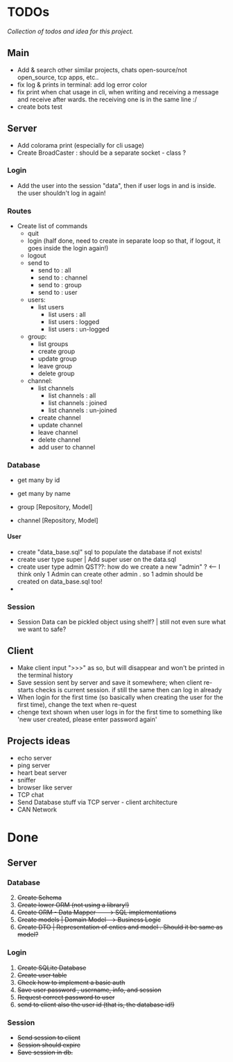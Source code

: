 TODOs
=====

_Collection of todos and idea for this project._


Main
----

- Add & search other similar projects, chats open-source/not open_source, tcp apps, etc..
- fix log & prints in terminal: add log error color 
- fix print when chat usage in cli, when writing and receiving a message and receive after wards. the receiving one is in the same line :/
- create bots test


Server
------

- Add colorama print (especially for cli usage)
- Create BroadCaster : should be a separate socket - class ? 

### Login

- Add the user into the session "data", then if user logs in and is inside. the user shouldn't log in again!

### Routes

- Create list of commands
  - quit 
  - login (half done, need to create in separate loop so that, if logout, it goes inside the login again!)
  - logout 
  - send to
    - send to : all
    - send to : channel
    - send to : group
    - send to : user 
  - users:
    - list users
      - list users : all
      - list users : logged
      - list users : un-logged
  - group:
    - list groups
    - create group
    - update group
    - leave group
    - delete group
  - channel:
    - list channels
      - list channels : all
      - list channels : joined
      - list channels : un-joined
    - create channel
    - update channel
    - leave channel
    - delete channel
    - add user to channel

### Database 

- get many by id
- get many by name

- group [Repository, Model]
- channel [Repository, Model]

#### User

- create "data_base.sql" sql to populate the database if not exists!
- create user type super | Add super user on the data.sql
- create user type admin QST??: how do we create a new "admin" ? <-- I think only 1 Admin can create other admin . so 1 admin should be created on data_base.sql too!
- 

### Session

- Session Data can be pickled object using shelf? | still not even sure what we want to safe?


Client
------

- Make client input ">>>" as so, but will disappear and won't be printed in the terminal history
- Save session sent by server and save it somewhere; when client re-starts checks is current session. if still the same then can log in already
- When login for the first time (so basically when creating the user for the first time), change the text when re-quest
- chenge text shown when user logs in for the first time to something like 'new user created, please enter password again'

Projects ideas
--------------

- echo server
- ping server
- heart beat server
- sniffer
- browser like server
- TCP chat 
- Send Database stuff via TCP server - client architecture
- CAN Network


Done
====


Server
------


### Database

2. ~~Create Schema~~
4. ~~Create lower ORM (not using a library!)~~
5. ~~Create ORM - Data Mapper ---> SQL implementations~~
5. ~~Create models | Domain Model --> Business Logic~~
6. ~~Create DTO | Representation of enties and model . Should it be same as model?~~

### Login

1. ~~Create SQLite Database~~
2. ~~Create user table~~
3. ~~Check how to implement a basic auth~~
4. ~~Save user password , username, info, and session~~
5. ~~Request correct password to user~~
6. ~~send to client also the user id (that is, the database id!)~~

### Session

- ~~Send session to client~~
- ~~Session should expire~~
- ~~Save session in db.~~ 

